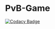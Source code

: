 # PvB-Game
[![Codacy Badge](https://api.codacy.com/project/badge/Grade/763efce12b9b420a8a575a227d19be8e)](https://app.codacy.com/manual/me_185/PvB-Game?utm_source=github.com&utm_medium=referral&utm_content=timoheijne/PvB-Game&utm_campaign=Badge_Grade_Dashboard)